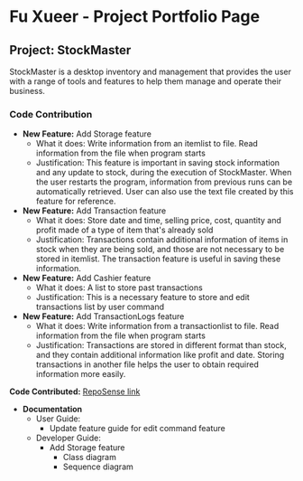 # Fu Xueer - Project Portfolio Page


## Project: StockMaster
StockMaster is  a desktop inventory and management that provides the user with a range of tools and features to help them
manage and operate their business.


### Code Contribution

- **New Feature:** Add Storage feature
  - What it does: Write information from an itemlist to file. Read information from the file when program starts
  - Justification: This feature is important in saving stock information and any update to stock, during the execution of 
StockMaster. When the user restarts the program, information from previous runs can be automatically retrieved. User can also
use the text file created by this feature for reference.
- **New Feature:** Add Transaction feature
  - What it does: Store date and time, selling price, cost, quantity and profit made of a type of item that's already sold
  - Justification: Transactions contain additional information of items in stock when they are being sold, and those are not necessary
to be stored in itemlist. The transaction feature is useful in saving these information. 
- **New Feature:** Add Cashier feature
  - What it does: A list to store past transactions
  - Justification: This is a necessary feature to store and edit transactions list by user command
- **New Feature:** Add TransactionLogs feature
  - What it does: Write information from a transactionlist to file. Read information from the file when program starts
  - Justification: Transactions are stored in different format than stock, and they contain additional information like profit and date.
    Storing transactions in another file helps the user to obtain required information more easily.

**Code Contributed:** [RepoSense link](https://nus-cs2113-ay2324s2.github.io/tp-dashboard/?search=fxe025&sort=groupTitle&sortWithin=title&timeframe=commit&mergegroup=&groupSelect=groupByRepos&breakdown=true&checkedFileTypes=docs~functional-code~test-code~other&since=2024-02-23&tabOpen=true&tabType=authorship&tabAuthor=isaaceng7&tabRepo=AY2324S2-CS2113-T15-2%2Ftp%5Bmaster%5D&authorshipIsMergeGroup=false&authorshipFileTypes=docs~functional-code~test-code&authorshipIsBinaryFileTypeChecked=false&authorshipIsIgnoredFilesChecked=false)

- **Documentation**
  - User Guide:
    - Update feature guide for edit command feature
  - Developer Guide:
    - Add Storage feature
      - Class diagram
      - Sequence diagram
